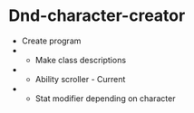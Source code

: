 # Dnd-character-creator
- Create program
- - Make class descriptions
- - Ability scroller - Current
- - Stat modifier depending on character

